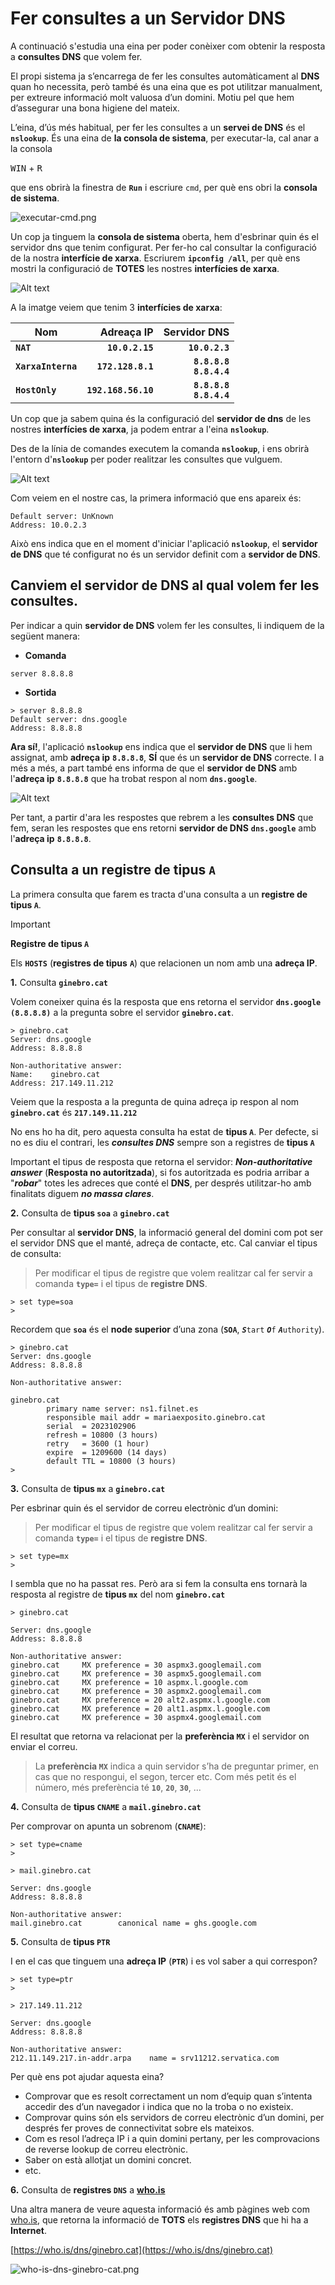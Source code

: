 # Fer consultes a un **Servidor DNS**

A continuació s'estudia una eina per poder conèixer com obtenir la resposta a **consultes DNS** que volem fer.

El propi sistema ja s’encarrega de fer les consultes automàticament al **DNS** quan ho necessita, però també és una eina que es pot utilitzar manualment, per extreure informació molt valuosa d’un domini. Motiu pel que hem d’assegurar una bona higiene del mateix.

L’eina, d’ús més habitual, per fer les consultes a un **servei de DNS** és el **```nslookup```**. És una eina de **la consola de sistema**, per executar-la, cal anar a la consola

<kbd>WIN</kbd> + <kbd>R</kbd>

que ens obrirà la finestra de **```Run```**  i escriure ```cmd```, per què ens obri la **consola de sistema**.

![executar-cmd.png](../images/nslookup-dns-01-cmd.png)

Un cop ja tinguem la **consola de sistema** oberta, hem d'esbrinar quin és el servidor dns que tenim configurat. Per fer-ho cal consultar la configuració de la nostra **interfície de xarxa**. Escriurem **```ipconfig /all```**, per què ens mostri la configuració de **TOTES** les nostres **interfícies de xarxa**.

![Alt text](../images/nslookup-dns-02-ipconfig-all.png)

A la imatge veiem que tenim 3 **interfícies de xarxa**:

|**Nom**|**Adreaça IP**|**Servidor DNS**|
|----|----:|----:|
|**```NAT```**|**```10.0.2.15```**|**```10.0.2.3```**|
|**```XarxaInterna```**|**```172.128.8.1```**|**```8.8.8.8```**<br>**```8.8.4.4```**|
|**```HostOnly```**|**```192.168.56.10```**|**```8.8.8.8```**<br>**```8.8.4.4```**|

Un cop que ja sabem quina és la configuració del **servidor de dns** de les nostres **interfícies de xarxa**, ja podem entrar a l'eina **```nslookup```**.

Des de la línia de comandes executem la comanda **```nslookup```**, i ens obrirà l'entorn d'**```nslookup```** per poder realitzar les consultes que vulguem.

![Alt text](../images/nslookup-dns-03-open-nslookup.png)

Com veiem en el nostre cas, la primera informació que ens apareix és:

```
Default server: UnKnown
Address: 10.0.2.3
```

Això ens indica que en el moment d'iniciar l'aplicació **```nslookup```**, el **servidor de DNS** que té configurat no és un servidor definit com a **servidor de DNS**.

## Canviem el **servidor de DNS** al qual volem fer les consultes.

Per indicar a quin **servidor de DNS** volem fer les consultes, li indiquem de la següent manera:

* **Comanda**

```
server 8.8.8.8
```

* **Sortida**

```
> server 8.8.8.8
Default server: dns.google
Address: 8.8.8.8
```

**Ara sí!**, l'aplicació **```nslookup```** ens indica que el **servidor de DNS** que li hem assignat, amb **adreça ip** **```8.8.8.8```**, **SÍ** que és un **servidor de DNS** correcte.
I a més a més, a part també ens informa de que el **servidor de DNS** amb l'**adreça ip** **```8.8.8.8```** que ha trobat respon al nom **```dns.google```**.

![Alt text](../images/nslookup-dns-04-canvi-servidor.png)

Per tant, a partir d'ara les respostes que rebrem a les **consultes DNS** que fem, seran les respostes que ens retorni  **servidor de DNS** **```dns.google```** amb l'**adreça ip** **```8.8.8.8```**.


## Consulta a un **registre de tipus ```A```**

La primera consulta que farem es tracta d'una consulta a un **registre de tipus ```A```**.

> [!IMPORTANT]
>
> **Registre de tipus ```A```**
> 
> Els **```HOSTS```** (**registres de tipus** **```A```**) que relacionen un nom amb una **adreça IP**.



**1.** Consulta **```ginebro.cat```**

Volem coneixer quina és la resposta que ens retorna el servidor **```dns.google (8.8.8.8)```** a la pregunta sobre el servidor **```ginebro.cat```**.

```
> ginebro.cat
Server: dns.google
Address: 8.8.8.8

Non-authoritative answer:
Name:    ginebro.cat
Address: 217.149.11.212
```

Veiem que la resposta a la pregunta de quina adreça ip respon al nom **```ginebro.cat```** és **```217.149.11.212```**

No ens ho ha dit, pero aquesta consulta ha estat de **tipus ```A```**. Per defecte, si no es diu el contrari, les ***consultes DNS*** sempre son a registres de **tipus ```A```**


Important el tipus de resposta que retorna el servidor: ***Non-authoritative answer*** (**Resposta no autoritzada**), si fos autoritzada es podria arribar a "***robar***" totes les adreces que conté el **DNS**, per després utilitzar-ho amb finalitats diguem ***no massa clares***.

**2.** Consulta de **tipus ```soa```** a **```ginebro.cat```**

Per consultar al **servidor DNS**, la informació general del domini com pot ser el servidor DNS que el manté, adreça de contacte, etc. Cal canviar el tipus de consulta:

> Per modificar el tipus de registre que volem realitzar cal fer servir a comanda **```type=```** i el tipus de **registre DNS**.

```
> set type=soa
>
```

Recordem que **```soa```** és el **node superior** d’una zona (**```SOA```**, ***```S```***```tart``` ***```O```***```f``` ***```A```***```uthority```).

```
> ginebro.cat
Server: dns.google
Address: 8.8.8.8

Non-authoritative answer:

ginebro.cat
        primary name server: ns1.filnet.es
        responsible mail addr = mariaexposito.ginebro.cat
        serial  = 2023102906
        refresh = 10800 (3 hours)
        retry   = 3600 (1 hour)
        expire  = 1209600 (14 days)
        default TTL = 10800 (3 hours)
>
```

**3.** Consulta de **tipus ```mx```** a **```ginebro.cat```**

Per esbrinar quin és el servidor de correu electrònic d’un domini:

> Per modificar el tipus de registre que volem realitzar cal fer servir a comanda **```type=```** i el tipus de **registre DNS**.

```
> set type=mx
>
```

I sembla que no ha passat res. Però ara si fem la consulta ens tornarà la resposta al registre de **tipus ```mx```** del nom **```ginebro.cat```**


```
> ginebro.cat

Server: dns.google
Address: 8.8.8.8

Non-authoritative answer:
ginebro.cat	    MX preference = 30 aspmx3.googlemail.com
ginebro.cat	    MX preference = 30 aspmx5.googlemail.com
ginebro.cat	    MX preference = 10 aspmx.l.google.com
ginebro.cat	    MX preference = 30 aspmx2.googlemail.com
ginebro.cat	    MX preference = 20 alt2.aspmx.l.google.com
ginebro.cat	    MX preference = 20 alt1.aspmx.l.google.com
ginebro.cat	    MX preference = 30 aspmx4.googlemail.com
```

El resultat que retorna va relacionat per la **preferència ```MX```** i el servidor on enviar el correu.

> La **preferència ```MX```** indica a quin servidor s’ha de preguntar primer, en cas que no respongui, el segon, tercer etc. Com més petit és el número, més preferència té **```10```**, **```20```**, **```30```**, ...

**4.** Consulta de **tipus ```CNAME```** a **```mail.ginebro.cat```**

Per comprovar on apunta un sobrenom (**```CNAME```**):

```
> set type=cname
>
```

```
> mail.ginebro.cat

Server: dns.google
Address: 8.8.8.8

Non-authoritative answer:
mail.ginebro.cat 	    canonical name = ghs.google.com
```

**5.** Consulta de **tipus ```PTR```**

I en el cas que tinguem una **adreça IP** (**```PTR```**) i es vol saber a qui correspon?


```
> set type=ptr
>
```

```
> 217.149.11.212

Server: dns.google
Address: 8.8.8.8

Non-authoritative answer:
212.11.149.217.in-addr.arpa    name = srv11212.servatica.com
```

Per què ens pot ajudar aquesta eina?

* Comprovar que es resolt correctament un nom d’equip quan s’intenta accedir des d’un navegador i indica que no la troba o no existeix.
* Comprovar quins són els servidors de correu electrònic d’un domini, per després fer proves de connectivitat sobre els mateixos.
* Com es resol l’adreça IP i a quin domini pertany, per les comprovacions de reverse lookup de correu electrònic.
* Saber on està allotjat un domini concret.
* etc.

**6.** Consulta de **registres ```DNS```** a [**who.is**](who.is)

Una altra manera de veure aquesta informació és amb pàgines web com [who.is](https://who.is), que retorna la informació de **TOTS** els **registres DNS** que hi ha a **Internet**.

[https://who.is/dns/ginebro.cat](https://who.is/dns/ginebro.cat)


![who-is-dns-ginebro-cat.png](../images/who-is-dns-ginebro-cat.png)

